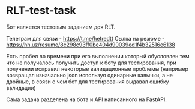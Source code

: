 # RLT-test-task
Бот является тестовым заданием доя RLT.


Телеграм для связи - https://t.me/hetredtt
Сылка на резюме - https://hh.uz/resume/8c298c93ff0be404d90039ed1f4b32516e6138


Есть пробел во времени при его выполнении который обусловлен тем что не получалось получить доступ к боту для тестирования, при получении исправил некоторые валидационные проблемы (например возвращал изначально json используя одинарные кавычки, а не двойные, в связи с чем бот для тестирования выдавал ошибку валидации)


Сама задача разделена на бота и API написанного на FastAPI.
